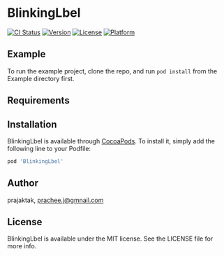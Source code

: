 # BlinkingLbel

[![CI Status](https://img.shields.io/travis/prajaktak/BlinkingLbel.svg?style=flat)](https://travis-ci.org/prajaktak/BlinkingLbel)
[![Version](https://img.shields.io/cocoapods/v/BlinkingLbel.svg?style=flat)](https://cocoapods.org/pods/BlinkingLbel)
[![License](https://img.shields.io/cocoapods/l/BlinkingLbel.svg?style=flat)](https://cocoapods.org/pods/BlinkingLbel)
[![Platform](https://img.shields.io/cocoapods/p/BlinkingLbel.svg?style=flat)](https://cocoapods.org/pods/BlinkingLbel)

## Example

To run the example project, clone the repo, and run `pod install` from the Example directory first.

## Requirements

## Installation

BlinkingLbel is available through [CocoaPods](https://cocoapods.org). To install
it, simply add the following line to your Podfile:

```ruby
pod 'BlinkingLbel'
```

## Author

prajaktak, prachee.j@gmnail.com

## License

BlinkingLbel is available under the MIT license. See the LICENSE file for more info.
